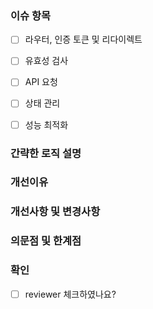 
### 이슈 항목
- [ ] 라우터, 인증 토큰 및 리다이렉트
- [ ] 유효성 검사
- [ ] API 요청
- [ ] 상태 관리
- [ ] 성능 최적화


### 간략한 로직 설명

### 개선이유

### 개선사항 및 변경사항

### 의문점 및 한계점

### 확인
- [ ] reviewer 체크하였나요?


